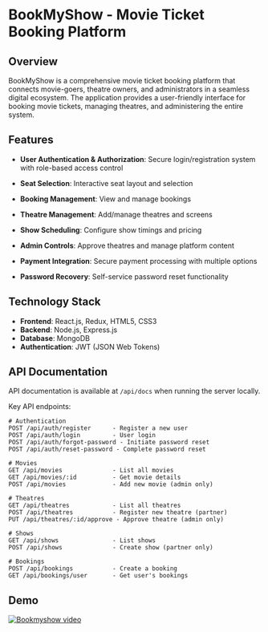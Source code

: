 # BookMyShow - Movie Ticket Booking Platform

## Overview

BookMyShow is a comprehensive movie ticket booking platform that connects movie-goers, theatre owners, and administrators in a seamless digital ecosystem. The application provides a user-friendly interface for booking movie tickets, managing theatres, and administering the entire system.

## Features

- **User Authentication & Authorization**: Secure login/registration system with role-based access control

- **Seat Selection**: Interactive seat layout and selection
- **Booking Management**: View and manage bookings
- **Theatre Management**: Add/manage theatres and screens
- **Show Scheduling**: Configure show timings and pricing
- **Admin Controls**: Approve theatres and manage platform content
- **Payment Integration**: Secure payment processing with multiple options
- **Password Recovery**: Self-service password reset functionality


## Technology Stack

- **Frontend**: React.js, Redux, HTML5, CSS3
- **Backend**: Node.js, Express.js
- **Database**: MongoDB
- **Authentication**: JWT (JSON Web Tokens)


## API Documentation

API documentation is available at `/api/docs` when running the server locally.

Key API endpoints:

```
# Authentication
POST /api/auth/register      - Register a new user
POST /api/auth/login         - User login
POST /api/auth/forgot-password - Initiate password reset
POST /api/auth/reset-password - Complete password reset

# Movies
GET /api/movies              - List all movies
GET /api/movies/:id          - Get movie details
POST /api/movies             - Add new movie (admin only)

# Theatres
GET /api/theatres            - List all theatres
POST /api/theatres           - Register new theatre (partner)
PUT /api/theatres/:id/approve - Approve theatre (admin only)

# Shows
GET /api/shows               - List shows
POST /api/shows              - Create show (partner only)

# Bookings
POST /api/bookings           - Create a booking
GET /api/bookings/user       - Get user's bookings
```

## Demo

[![Bookmyshow video](https://img.youtube.com/vi/Qe7r5okCH4I/maxresdefault.jpg)](https://youtu.be/Qe7r5okCH4I)